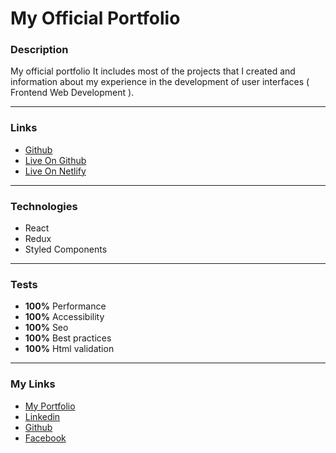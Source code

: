 # My Official Portfolio

### Description

My official portfolio It includes most of the projects that I created and information about my experience in the development of user interfaces ( Frontend Web Development ).

---

### Links

- [Github](https://github.com/Kmg11/My_Official_Portfolio "Github Repo")
- [Live On Github](https://kmg11.github.io/My_Official_Portfolio/ "Live Preview On Github")
- [Live On Netlify](https://kirolos.netlify.app/ "Live Preview On Netlify")

---

### Technologies

- React
- Redux
- Styled Components

---

### Tests

- **100%** Performance
- **100%** Accessibility
- **100%** Seo
- **100%** Best practices
- **100%** Html validation

---

### My Links

- [My Portfolio](https://kmg11.github.io/My_Official_Portfolio/)
- [Linkedin](https://www.linkedin.com/in/kirolos-mahfouz/)
- [Github](https://github.com/Kmg11)
- [Facebook](https://www.facebook.com/KirolosMahfouz/)
